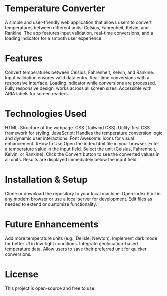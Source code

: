 # Temperature Converter
A simple and user-friendly web application that allows users to convert temperatures between different units: Celsius, Fahrenheit, Kelvin, and Rankine. The app features input validation, real-time conversions, and a loading indicator for a smooth user experience.

# Features
Convert temperatures between Celsius, Fahrenheit, Kelvin, and Rankine.
Input validation ensures valid data entry.
Real-time conversions with a responsive interface.
Loading indicator while conversions are processed.
Fully responsive design, works across all screen sizes.
Accessible with ARIA labels for screen readers.
# Technologies Used
HTML: Structure of the webpage.
CSS (Tailwind CSS): Utility-first CSS framework for styling.
JavaScript: Handles the temperature conversion logic and dynamic user interactions.
Font Awesome: Icons for visual enhancement.
#How to Use
Open the index.html file in your browser.
Enter a temperature value in the input field.
Select the unit (Celsius, Fahrenheit, Kelvin, or Rankine).
Click the Convert button to see the converted values in all units.
Results are displayed immediately below the input field.
# Installation & Setup
Clone or download the repository to your local machine.
Open index.html in any modern browser or use a local server for development.
Edit files as needed to extend or customize functionality.
# Future Enhancements
Add more temperature units (e.g., Delisle, Newton).
Implement dark mode for better UI in low-light conditions.
Integrate geolocation-based temperature data.
Allow users to save their preferred unit for quicker conversions.
# License
This project is open-source and free to use.
